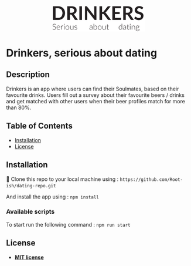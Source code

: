 <div align="center">
 <img src="https://github.com/Root-ish/dating-repo/blob/master/static/images/logo.svg" alt="Surfboard logo" width=50% height=auto>
</div>

# Drinkers, serious about dating

## Description

Drinkers is an app where users can find their Soulmates, based on their favourite drinks.
Users fill out a survey about their favourite beers / drinks and get matched with other users when their beer profiles match for more than 80%.

## Table of Contents

- [Installation](#installation)
- [License](#license)


## Installation


👯 Clone this repo to your local machine using :
`https://github.com/Root-ish/dating-repo.git`


And install the app using :
`npm install`

### Available scripts

To start run the following command :
`npm run start`


## License



- **[MIT license](https://github.com/Root-ish/dating-repo/blob/master/LICENSE)**
